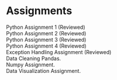 # Assignments
Python Assignment 1 (Reviewed) <br />
Python Assignment 2 (Reviewed) <br />
Python Assignment 3 (Reviewed) <br />
Python Assignment 4 (Reviewed) <br />
Exception Handling Assignment (Reviewed) <br />
Data Cleaning Pandas. <br />
Numpy Assignment. <br />
Data Visualization Assignment.
